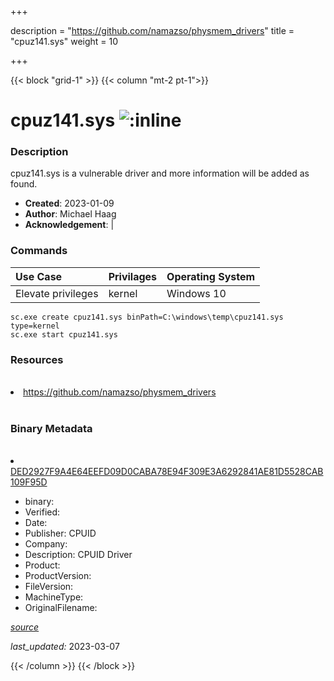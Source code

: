 +++

description = "https://github.com/namazso/physmem_drivers"
title = "cpuz141.sys"
weight = 10

+++


{{< block "grid-1" >}}
{{< column "mt-2 pt-1">}}




# cpuz141.sys ![:inline](/images/twitter_verified.png) 



### Description


cpuz141.sys is a vulnerable driver and more information will be added as found.


- **Created**: 2023-01-09
- **Author**: Michael Haag
- **Acknowledgement**:  | [](https://twitter.com/)

### Commands

| Use Case | Privilages | Operating System | 
|:---- | ---- | ---- |
| Elevate privileges | kernel | Windows 10 |

```
sc.exe create cpuz141.sys binPath=C:\windows\temp\cpuz141.sys type=kernel
sc.exe start cpuz141.sys
```

### Resources
<br>


<li><a href=" https://github.com/namazso/physmem_drivers"> https://github.com/namazso/physmem_drivers</a></li>


<br>


### Binary Metadata
<br>



<li><a href="https://www.virustotal.com/gui/file/DED2927F9A4E64EEFD09D0CABA78E94F309E3A6292841AE81D5528CAB109F95D">DED2927F9A4E64EEFD09D0CABA78E94F309E3A6292841AE81D5528CAB109F95D</a></li>



- binary: 
- Verified: 
- Date: 
- Publisher: CPUID
- Company: 
- Description: CPUID Driver
- Product: 
- ProductVersion: 
- FileVersion: 
- MachineType: 
- OriginalFilename: 

[*source*](https://github.com/magicsword-io/LOLDrivers/tree/main/yaml/cpuz141.sys.yml)

*last_updated:* 2023-03-07


{{< /column >}}
{{< /block >}}
